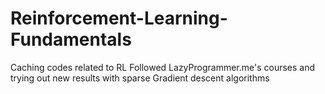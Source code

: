 # Reinforcement-Learning-Fundamentals
Caching codes related to RL
Followed LazyProgrammer.me's courses and trying out new results with sparse Gradient descent algorithms

